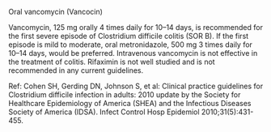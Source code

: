 Oral vancomycin (Vancocin)

Vancomycin, 125 mg orally 4 times daily for 10–14 days, is recommended for the first severe episode of
Clostridium difficile colitis (SOR B). If the first episode is mild to moderate, oral metronidazole, 500 mg
3 times daily for 10–14 days, would be preferred. Intravenous vancomycin is not effective in the treatment
of colitis. Rifaximin is not well studied and is not recommended in any current guidelines.

Ref: Cohen SH, Gerding DN, Johnson S, et al: Clinical practice guidelines for Clostridium difficile infection in adults: 2010
update by the Society for Healthcare Epidemiology of America (SHEA) and the Infectious Diseases Society of America
(IDSA). Infect Control Hosp Epidemiol 2010;31(5):431-455.
